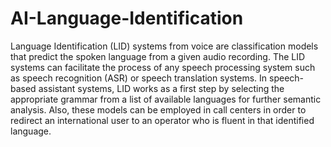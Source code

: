 # AI-Language-Identification

Language Identification (LID) systems from voice are classification models that predict the spoken language from a given audio recording. The LID systems can facilitate the process of any speech processing system such as speech recognition (ASR) or speech translation systems. In speech-based assistant systems, LID works as a first step by selecting the appropriate grammar from a list of available languages for further semantic analysis. Also, these models can be employed in call centers in order to redirect an international user to an operator who is fluent in that identified language.
